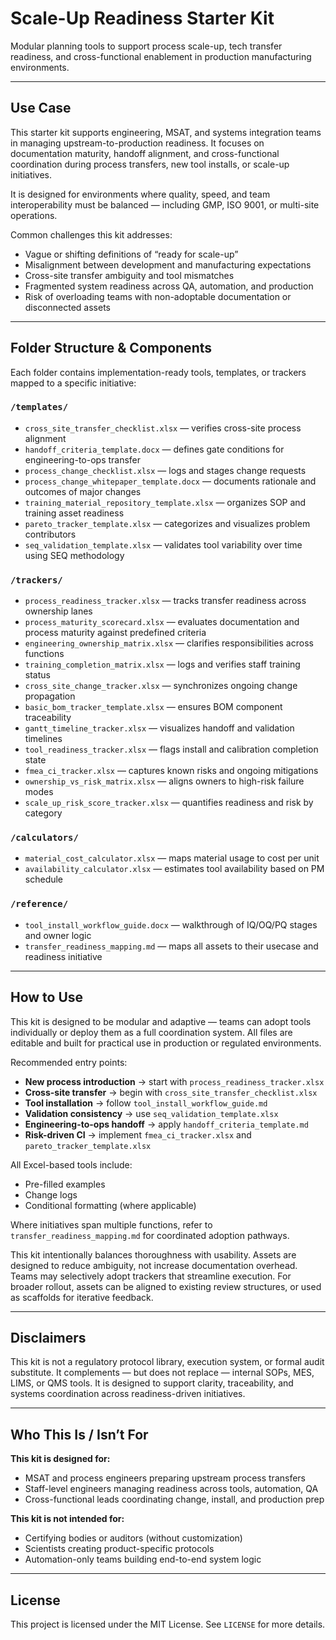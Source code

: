 # Scale-Up Readiness Starter Kit

Modular planning tools to support process scale-up, tech transfer readiness, and cross-functional enablement in production manufacturing environments.

---

## Use Case

This starter kit supports engineering, MSAT, and systems integration teams in managing upstream-to-production readiness. It focuses on documentation maturity, handoff alignment, and cross-functional coordination during process transfers, new tool installs, or scale-up initiatives.

It is designed for environments where quality, speed, and team interoperability must be balanced — including GMP, ISO 9001, or multi-site operations.

Common challenges this kit addresses:
- Vague or shifting definitions of “ready for scale-up”
- Misalignment between development and manufacturing expectations
- Cross-site transfer ambiguity and tool mismatches
- Fragmented system readiness across QA, automation, and production
- Risk of overloading teams with non-adoptable documentation or disconnected assets

---

## Folder Structure & Components

Each folder contains implementation-ready tools, templates, or trackers mapped to a specific initiative:

### `/templates/`
- `cross_site_transfer_checklist.xlsx` — verifies cross-site process alignment
- `handoff_criteria_template.docx` — defines gate conditions for engineering-to-ops transfer
- `process_change_checklist.xlsx` — logs and stages change requests
- `process_change_whitepaper_template.docx` — documents rationale and outcomes of major changes
- `training_material_repository_template.xlsx` — organizes SOP and training asset readiness
- `pareto_tracker_template.xlsx` — categorizes and visualizes problem contributors
- `seq_validation_template.xlsx` — validates tool variability over time using SEQ methodology

### `/trackers/`
- `process_readiness_tracker.xlsx` — tracks transfer readiness across ownership lanes
- `process_maturity_scorecard.xlsx` — evaluates documentation and process maturity against predefined criteria  
- `engineering_ownership_matrix.xlsx` — clarifies responsibilities across functions
- `training_completion_matrix.xlsx` — logs and verifies staff training status
- `cross_site_change_tracker.xlsx` — synchronizes ongoing change propagation
- `basic_bom_tracker_template.xlsx` — ensures BOM component traceability
- `gantt_timeline_tracker.xlsx` — visualizes handoff and validation timelines
- `tool_readiness_tracker.xlsx` — flags install and calibration completion state
- `fmea_ci_tracker.xlsx` — captures known risks and ongoing mitigations
- `ownership_vs_risk_matrix.xlsx` — aligns owners to high-risk failure modes
- `scale_up_risk_score_tracker.xlsx` — quantifies readiness and risk by category

### `/calculators/`
- `material_cost_calculator.xlsx` — maps material usage to cost per unit
- `availability_calculator.xlsx` — estimates tool availability based on PM schedule

### `/reference/`
- `tool_install_workflow_guide.docx` — walkthrough of IQ/OQ/PQ stages and owner logic
- `transfer_readiness_mapping.md` — maps all assets to their usecase and readiness initiative

---

## How to Use

This kit is designed to be modular and adaptive — teams can adopt tools individually or deploy them as a full coordination system. All files are editable and built for practical use in production or regulated environments.

Recommended entry points:
- **New process introduction** → start with `process_readiness_tracker.xlsx`
- **Cross-site transfer** → begin with `cross_site_transfer_checklist.xlsx`
- **Tool installation** → follow `tool_install_workflow_guide.md`
- **Validation consistency** → use `seq_validation_template.xlsx`
- **Engineering-to-ops handoff** → apply `handoff_criteria_template.md`
- **Risk-driven CI** → implement `fmea_ci_tracker.xlsx` and `pareto_tracker_template.xlsx`

All Excel-based tools include:
- Pre-filled examples
- Change logs
- Conditional formatting (where applicable)

Where initiatives span multiple functions, refer to `transfer_readiness_mapping.md` for coordinated adoption pathways.

This kit intentionally balances thoroughness with usability. Assets are designed to reduce ambiguity, not increase documentation overhead. Teams may selectively adopt trackers that streamline execution. For broader rollout, assets can be aligned to existing review structures, or used as scaffolds for iterative feedback.

---

## Disclaimers

This kit is not a regulatory protocol library, execution system, or formal audit substitute. It complements — but does not replace — internal SOPs, MES, LIMS, or QMS tools. It is designed to support clarity, traceability, and systems coordination across readiness-driven initiatives.

---

## Who This Is / Isn’t For

**This kit is designed for:**
- MSAT and process engineers preparing upstream process transfers
- Staff-level engineers managing readiness across tools, automation, QA
- Cross-functional leads coordinating change, install, and production prep

**This kit is not intended for:**
- Certifying bodies or auditors (without customization)
- Scientists creating product-specific protocols
- Automation-only teams building end-to-end system logic

---

## License

This project is licensed under the MIT License. See `LICENSE` for more details.

